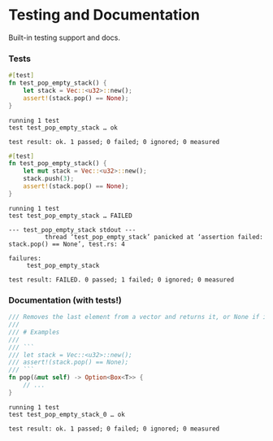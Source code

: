 # Testing and Documentation

Built-in testing support and docs.

### Tests

```rust
#[test]
fn test_pop_empty_stack() {
    let stack = Vec::<u32>::new();
    assert!(stack.pop() == None);
}
```

```
running 1 test
test test_pop_empty_stack … ok

test result: ok. 1 passed; 0 failed; 0 ignored; 0 measured
```

```rust
#[test]
fn test_pop_empty_stack() {
    let mut stack = Vec::<u32>::new();
    stack.push(3);
    assert!(stack.pop() == None);
}
```

```
running 1 test
test test_pop_empty_stack … FAILED

--- test_pop_empty_stack stdout ---
          thread ‘test_pop_empty_stack’ panicked at ‘assertion failed: stack.pop() == None’, test.rs: 4

failures:
     test_pop_empty_stack

test result: FAILED. 0 passed; 1 failed; 0 ignored; 0 measured

```

### Documentation (with tests!)

```rust
/// Removes the last element from a vector and returns it, or None if it is empty.
///
/// # Examples
///
/// ```
/// let stack = Vec::<u32>::new();
/// assert!(stack.pop() == None);
/// ```
fn pop(&mut self) -> Option<Box<T>> {
    // ...
}
```

```
running 1 test
test test_pop_empty_stack_0 … ok

test result: ok. 1 passed; 0 failed; 0 ignored; 0 measured
```
